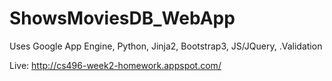 # ShowsMoviesDB_WebApp
Uses Google App Engine, Python, Jinja2, Bootstrap3, JS/JQuery, .Validation

Live: http://cs496-week2-homework.appspot.com/
